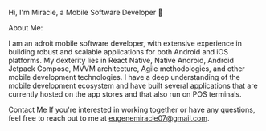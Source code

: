 Hi, I'm Miracle, a Mobile Software Developer 👋

About Me:

I am an adroit mobile software developer, with extensive experience in building robust and scalable applications for both Android and iOS platforms. My dexterity lies in React Native, Native Android, Android Jetpack Compose, MVVM architecture, Agile methodologies, and other mobile development technologies. I have a deep understanding of the mobile development ecosystem and have built several applications that are currently hosted on the app stores and that also run on POS terminals.

Contact Me If you're interested in working together or have any questions, feel free to reach out to me at eugenemiracle07@gmail.com.
